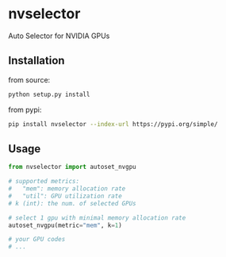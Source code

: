 # nvselector
Auto Selector for NVIDIA GPUs

## Installation

from source:
```bash
python setup.py install
```

from pypi:
```bash
pip install nvselector --index-url https://pypi.org/simple/
```

## Usage

```python
from nvselector import autoset_nvgpu

# supported metrics: 
#   "mem": memory allocation rate
#   "util": GPU utilization rate
# k (int): the num. of selected GPUs

# select 1 gpu with minimal memory allocation rate
autoset_nvgpu(metric="mem", k=1)

# your GPU codes
# ...
```
